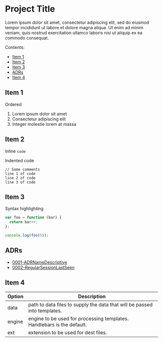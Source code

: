 # Project Title 

Lorem ipsum dolor sit amet, consectetur adipiscing elit, sed do eiusmod tempor incididunt ut labore et dolore magna aliqua. Ut enim ad minim veniam, quis nostrud exercitation ullamco laboris nisi ut aliquip ex ea commodo consequat.

Contents:

  - [Item 1](#item-1)
  - [Item 2](#item-2)
  - [Item 3](#item-3)
  - [ADRs](#adrs)
  - [Item 4](#item-4)


## Item 1

Ordered

1. Lorem ipsum dolor sit amet
2. Consectetur adipiscing elit
3. Integer molestie lorem at massa


## Item 2

Inline `code`

Indented code

    // Some comments
    line 1 of code
    line 2 of code
    line 3 of code

## Item 3

Syntax highlighting

``` js
var foo = function (bar) {
  return bar++;
};

console.log(foo(5));
```

## ADRs
- [0001-ADRNameDescriptive](docs/adr/0001-ADRNameDescriptive.md)
- [0002-RegularSessionLastSeen](docs/adr/0002-RegularSessionLastSeen.md)

## Item 4

| Option | Description |
| ------ | ----------- |
| data   | path to data files to supply the data that will be passed into templates. |
| engine | engine to be used for processing templates. Handlebars is the default. |
| ext    | extension to be used for dest files. |